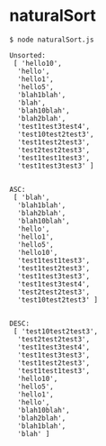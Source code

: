 naturalSort
===========
	$ node naturalSort.js 

	Unsorted:
	 [ 'hello10',
	  'hello',
	  'hello1',
	  'hello5',
	  'blah1blah',
	  'blah',
	  'blah10blah',
	  'blah2blah',
	  'test1test3test4',
	  'test10test2test3',
	  'test1test2test3',
	  'test2test2test3',
	  'test1test1test3',
	  'test1test3test3' ]
	
	
	ASC:
	 [ 'blah',
	  'blah1blah',
	  'blah2blah',
	  'blah10blah',
	  'hello',
	  'hello1',
	  'hello5',
	  'hello10',
	  'test1test1test3',
	  'test1test2test3',
	  'test1test3test3',
	  'test1test3test4',
	  'test2test2test3',
	  'test10test2test3' ]
	
	
	DESC:
	 [ 'test10test2test3',
	  'test2test2test3',
	  'test1test3test4',
	  'test1test3test3',
	  'test1test2test3',
	  'test1test1test3',
	  'hello10',
	  'hello5',
	  'hello1',
	  'hello',
	  'blah10blah',
	  'blah2blah',
	  'blah1blah',
	  'blah' ]
